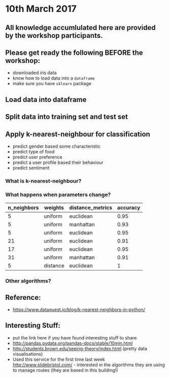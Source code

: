 # 10th March 2017

## All knowledge accumlulated here are provided by the workshop participants.

## Please get ready the following BEFORE the workshop:
- downloaded iris data
- know how to load data into a `dataframe`
- make sure you have `sklearn` package

## Load data into dataframe

## Split data into training set and test set

## Apply k-nearest-neighbour for classification
- predict gender based some characteristic
- predict type of food
- predict user preference
- predict a user profile based their behaviour
- predict sentiment

### What is k-nearest-neighbour?

### What happens when parameters change?

| n_neighbors | weights | distance_metrics | accuracy |
|-------------|---------|------------------|----------|
|5|uniform|euclidean|0.95|
|5|uniform|manhattan|0.93|
|5|uniform|euclidean|0.95|
|21|uniform|euclidean|0.91|
|17|uniform|euclidean|0.95|
|31|uniform|manhattan|0.91|
|5|distance|euclidean|1|


### Other algorithms?


## Reference:
- https://www.dataquest.io/blog/k-nearest-neighbors-in-python/


## Interesting Stuff:
- put the link here if you have found interesting stuff to share
 - http://pandas.pydata.org/pandas-docs/stable/10min.html
 - http://students.brown.edu/seeing-theory/index.html (pretty data visualisations)
 - Used this service for the first time last week http://www.slidebristol.com/  - interested in the algorithms they are using to manage routes (they are based in this building!)
